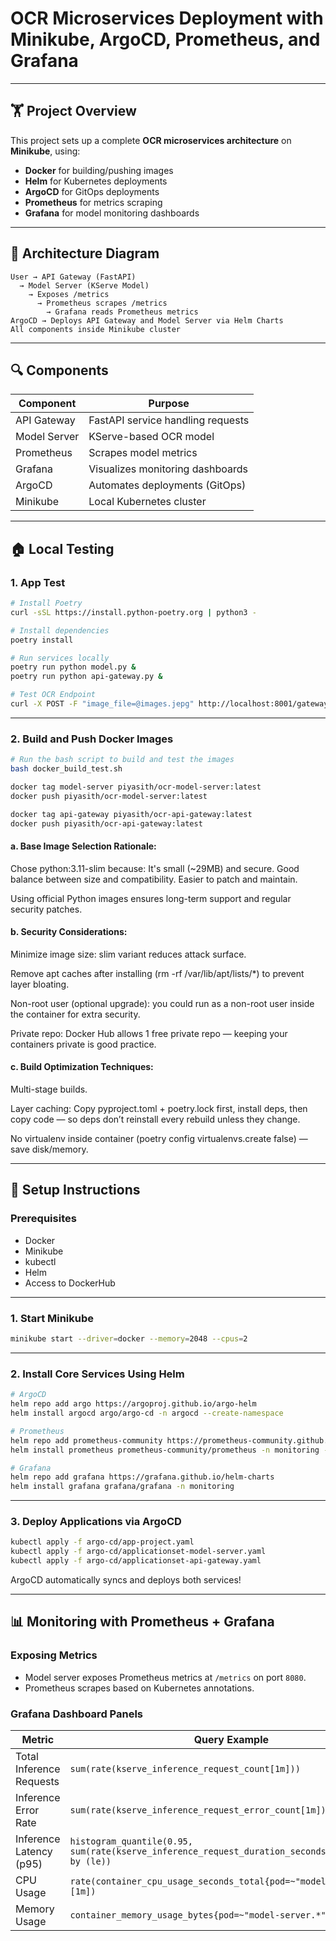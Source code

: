 # OCR Microservices Deployment with Minikube, ArgoCD, Prometheus, and Grafana

---

## 🏋️ Project Overview

This project sets up a complete **OCR microservices architecture** on **Minikube**, using:
- **Docker** for building/pushing images
- **Helm** for Kubernetes deployments
- **ArgoCD** for GitOps deployments
- **Prometheus** for metrics scraping
- **Grafana** for model monitoring dashboards

---

## 🏢 Architecture Diagram

```
User → API Gateway (FastAPI)
  → Model Server (KServe Model)
    → Exposes /metrics
      → Prometheus scrapes /metrics
        → Grafana reads Prometheus metrics
ArgoCD → Deploys API Gateway and Model Server via Helm Charts
All components inside Minikube cluster
```

---

## 🔍 Components

| Component       | Purpose                           |
|-----------------|-----------------------------------|
| API Gateway     | FastAPI service handling requests |
| Model Server    | KServe-based OCR model             |
| Prometheus      | Scrapes model metrics              |
| Grafana         | Visualizes monitoring dashboards   |
| ArgoCD          | Automates deployments (GitOps)     |
| Minikube        | Local Kubernetes cluster           |

---

## 🏠 Local Testing

### 1. App Test

```bash
# Install Poetry
curl -sSL https://install.python-poetry.org | python3 -

# Install dependencies
poetry install

# Run services locally
poetry run python model.py &
poetry run python api-gateway.py &

# Test OCR Endpoint
curl -X POST -F "image_file=@images.jepg" http://localhost:8001/gateway/ocr
```

---

### 2. Build and Push Docker Images

```bash
# Run the bash script to build and test the images
bash docker_build_test.sh

docker tag model-server piyasith/ocr-model-server:latest
docker push piyasith/ocr-model-server:latest

docker tag api-gateway piyasith/ocr-api-gateway:latest
docker push piyasith/ocr-api-gateway:latest
```

#### a. Base Image Selection Rationale:

Chose python:3.11-slim because:
    It's small (~29MB) and secure.
    Good balance between size and compatibility.
    Easier to patch and maintain.

Using official Python images ensures long-term support and regular security patches.

#### b. Security Considerations:

Minimize image size: slim variant reduces attack surface.

Remove apt caches after installing (rm -rf /var/lib/apt/lists/*) to prevent layer bloating.

Non-root user (optional upgrade): you could run as a non-root user inside the container for extra security.

Private repo: Docker Hub allows 1 free private repo — keeping your containers private is good practice.

#### c. Build Optimization Techniques:

Multi-stage builds.

Layer caching: Copy pyproject.toml + poetry.lock first, install deps, then copy code — so deps don’t reinstall every rebuild unless they change.

No virtualenv inside container (poetry config virtualenvs.create false) — save disk/memory.

---

## 🔧 Setup Instructions

### Prerequisites

- Docker
- Minikube
- kubectl
- Helm
- Access to DockerHub

---

### 1. Start Minikube

```bash
minikube start --driver=docker --memory=2048 --cpus=2
```

---

### 2. Install Core Services Using Helm

```bash
# ArgoCD
helm repo add argo https://argoproj.github.io/argo-helm
helm install argocd argo/argo-cd -n argocd --create-namespace

# Prometheus
helm repo add prometheus-community https://prometheus-community.github.io/helm-charts
helm install prometheus prometheus-community/prometheus -n monitoring --create-namespace

# Grafana
helm repo add grafana https://grafana.github.io/helm-charts
helm install grafana grafana/grafana -n monitoring
```

---

### 3. Deploy Applications via ArgoCD

```bash
kubectl apply -f argo-cd/app-project.yaml
kubectl apply -f argo-cd/applicationset-model-server.yaml
kubectl apply -f argo-cd/applicationset-api-gateway.yaml
```

ArgoCD automatically syncs and deploys both services!

---

## 📊 Monitoring with Prometheus + Grafana

### Exposing Metrics
- Model server exposes Prometheus metrics at `/metrics` on port `8080`.
- Prometheus scrapes based on Kubernetes annotations.

### Grafana Dashboard Panels

| Metric                        | Query Example |
|-------------------------------|---------------|
| Total Inference Requests      | `sum(rate(kserve_inference_request_count[1m]))` |
| Inference Error Rate          | `sum(rate(kserve_inference_request_error_count[1m]))` |
| Inference Latency (p95)        | `histogram_quantile(0.95, sum(rate(kserve_inference_request_duration_seconds_bucket[5m])) by (le))` |
| CPU Usage                     | `rate(container_cpu_usage_seconds_total{pod=~"model-server.*"}[1m])` |
| Memory Usage                  | `container_memory_usage_bytes{pod=~"model-server.*"}` |
